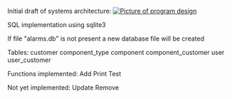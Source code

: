 Initial draft of systems architecture:
<a href="https://imgur.com/sWmymCB"><img src="https://i.imgur.com/sWmymCB.png?1" title="Picture of program design" /></a>

SQL implementation using sqlite3

If file "alarms.db" is not present a new database file will be created

Tables:
customer
component_type
component
component_customer
user
user_customer

Functions implemented:
Add
Print
Test

Not yet implemented:
Update
Remove